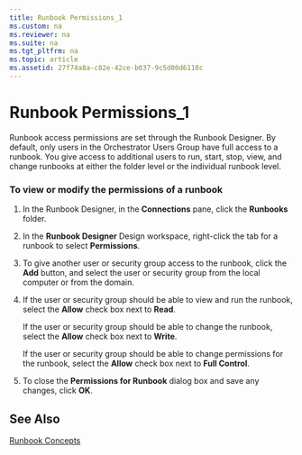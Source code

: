 ```yaml
---
title: Runbook Permissions_1
ms.custom: na
ms.reviewer: na
ms.suite: na
ms.tgt_pltfrm: na
ms.topic: article
ms.assetid: 27f74a8a-c82e-42ce-b037-9c5d00d6110c
---
```

# Runbook Permissions_1
Runbook access permissions are set through the Runbook Designer. By default, only users in the Orchestrator Users Group have full access to a runbook. You give access to additional users to run, start, stop, view, and change runbooks at either the folder level or the individual runbook level.

### To view or modify the permissions of a runbook

1.  In the Runbook Designer, in the **Connections** pane, click the **Runbooks** folder.

2.  In the **Runbook Designer** Design workspace, right\-click the tab for a runbook to select **Permissions**.

3.  To give another user or security group access to the runbook, click the **Add** button, and select the user or security group from the local computer or from the domain.

4.  If the user or security group should be able to view and run the runbook, select the **Allow** check box next to **Read**.

    If the user or security group should be able to change the runbook, select the **Allow** check box next to **Write**.

    If the user or security group should be able to change permissions for the runbook, select the **Allow** check box next to **Full Control**.

5.  To close the **Permissions for Runbook** dialog box and save any changes, click **OK**.

## See Also
[Runbook Concepts](./Runbook-Concepts.md)


